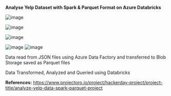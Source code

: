 **Analyse Yelp Dataset with Spark & Parquet Format on Azure Databricks**


![image](https://github.com/fatihsomer/Azure/assets/40704702/a04f2e10-a44b-4e0a-9f8f-60918e537e5f)

![image](https://github.com/fatihsomer/Azure/assets/40704702/413908c5-c37b-43a9-9804-21c04f868dd1)

![image](https://github.com/fatihsomer/Azure/assets/40704702/d9eaabd8-64f2-440c-899e-6cc28409a997)

![image](https://github.com/fatihsomer/Azure/assets/40704702/d44cfbb0-c020-4a4a-931a-646b751cb1bb)
![image](https://github.com/fatihsomer/Azure/assets/40704702/a1c4e34c-53ee-4c34-a9d9-aab286662dc7)


Data read from JSON files using Azure Data Factory and transferred to Blob Storage saved as Parquet files

Data Transformed, Analyzed and Queried using Databricks



**References:**
https://www.projectpro.io/project/hackerday-project/project-title/analyze-yelp-data-spark-parquet-project

